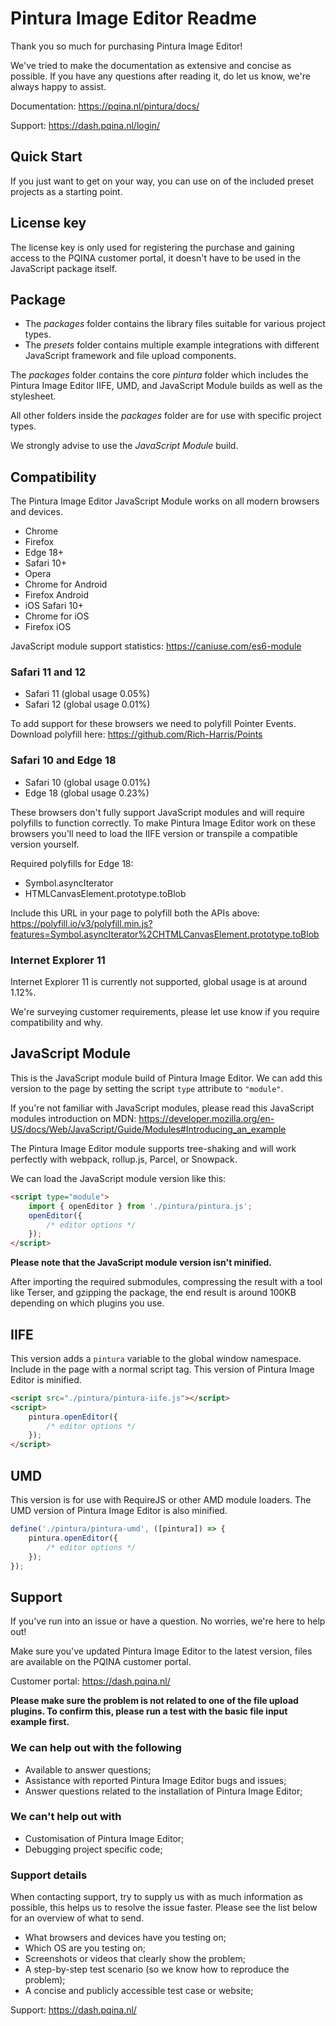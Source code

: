 # Pintura Image Editor Readme

Thank you so much for purchasing Pintura Image Editor!

We've tried to make the documentation as extensive and concise as possible. If you have any questions after reading it, do let us know, we're always happy to assist.

Documentation: https://pqina.nl/pintura/docs/

Support: https://dash.pqina.nl/login/

## Quick Start

If you just want to get on your way, you can use on of the included preset projects as a starting point.

## License key

The license key is only used for registering the purchase and gaining access to the PQINA customer portal, it doesn't have to be used in the JavaScript package itself.

## Package

-   The _packages_ folder contains the library files suitable for various project types.
-   The _presets_ folder contains multiple example integrations with different JavaScript framework and file upload components.

The _packages_ folder contains the core _pintura_ folder which includes the Pintura Image Editor IIFE, UMD, and JavaScript Module builds as well as the stylesheet.

All other folders inside the _packages_ folder are for use with specific project types.

We strongly advise to use the _JavaScript Module_ build.

## Compatibility

The Pintura Image Editor JavaScript Module works on all modern browsers and devices.

-   Chrome
-   Firefox
-   Edge 18+
-   Safari 10+
-   Opera
-   Chrome for Android
-   Firefox Android
-   iOS Safari 10+
-   Chrome for iOS
-   Firefox iOS

JavaScript module support statistics: https://caniuse.com/es6-module

### Safari 11 and 12

-   Safari 11 (global usage 0.05%)
-   Safari 12 (global usage 0.01%)

To add support for these browsers we need to polyfill Pointer Events.
Download polyfill here: https://github.com/Rich-Harris/Points

### Safari 10 and Edge 18

-   Safari 10 (global usage 0.01%)
-   Edge 18 (global usage 0.23%)

These browsers don't fully support JavaScript modules and will require polyfills to function correctly. To make Pintura Image Editor work on these browsers you'll need to load the IIFE version or transpile a compatible version yourself.

Required polyfills for Edge 18:

-   Symbol.asyncIterator
-   HTMLCanvasElement.prototype.toBlob

Include this URL in your page to polyfill both the APIs above: https://polyfill.io/v3/polyfill.min.js?features=Symbol.asyncIterator%2CHTMLCanvasElement.prototype.toBlob

### Internet Explorer 11

Internet Explorer 11 is currently not supported, global usage is at around 1.12%.

We're surveying customer requirements, please let use know if you require compatibility and why.

## JavaScript Module

This is the JavaScript module build of Pintura Image Editor. We can add this version to the page by setting the script `type` attribute to `"module"`.

If you're not familiar with JavaScript modules, please read this JavaScript modules introduction on MDN: https://developer.mozilla.org/en-US/docs/Web/JavaScript/Guide/Modules#Introducing_an_example

The Pintura Image Editor module supports tree-shaking and will work perfectly with webpack, rollup.js, Parcel, or Snowpack.

We can load the JavaScript module version like this:

```html
<script type="module">
    import { openEditor } from './pintura/pintura.js';
    openEditor({
        /* editor options */
    });
</script>
```

**Please note that the JavaScript module version isn't minified.**

After importing the required submodules, compressing the result with a tool like Terser, and gzipping the package, the end result is around 100KB depending on which plugins you use.

## IIFE

This version adds a `pintura` variable to the global window namespace. Include in the page with a normal script tag. This version of Pintura Image Editor is minified.

```html
<script src="./pintura/pintura-iife.js"></script>
<script>
    pintura.openEditor({
        /* editor options */
    });
</script>
```

## UMD

This version is for use with RequireJS or other AMD module loaders. The UMD version of Pintura Image Editor is also minified.

```js
define('./pintura/pintura-umd', ([pintura]) => {
    pintura.openEditor({
        /* editor options */
    });
});
```

## Support

If you've run into an issue or have a question. No worries, we're here to help out!

Make sure you've updated Pintura Image Editor to the latest version, files are available on the PQINA customer portal.

Customer portal: https://dash.pqina.nl/

**Please make sure the problem is not related to one of the file upload plugins. To confirm this, please run a test with the basic file input example first.**

### We can help out with the following

-   Available to answer questions;
-   Assistance with reported Pintura Image Editor bugs and issues;
-   Answer questions related to the installation of Pintura Image Editor;

### We can't help out with

-   Customisation of Pintura Image Editor;
-   Debugging project specific code;

### Support details

When contacting support, try to supply us with as much information as possible, this helps us to resolve the issue faster. Please see the list below for an overview of what to send.

-   What browsers and devices have you testing on;
-   Which OS are you testing on;
-   Screenshots or videos that clearly show the problem;
-   A step-by-step test scenario (so we know how to reproduce the problem);
-   A concise and publicly accessible test case or website;

Support: https://dash.pqina.nl/
